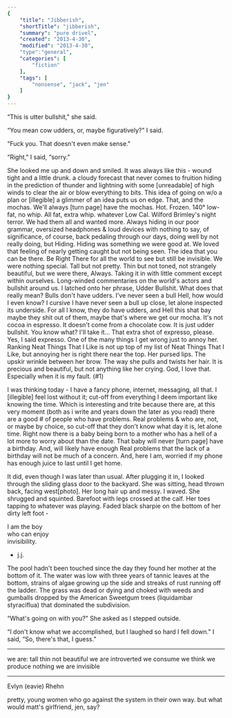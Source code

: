 ```yaml
---
{
    "title": "Jibberish",
    "shortTitle": "jibberish",
    "summary": "pure drivel",
    "created": "2013-4-30",
    "modified": "2013-4-30",
    "type":"general",
    "categories": [
        "fiction"
    ],
    "tags": [
        "nonsense", "jack", "jen"
    ]
}
---
```

“This is utter bullshit," she said.

“You mean cow udders, or, maybe figuratively?" I said.

“Fuck you. That doesn't even make sense."

“Right," I said, “sorry."

She looked me up and down and smiled. It was always like this - wound tight and a little drunk. a cloudy forecast that never comes to fruition hiding in the prediction of thunder and lightning with some [unreadable] of high winds to clear the air or blow everything to bits. This idea of going on w/o a plan or [illegible] a glimmer of an idea puts us on edge. That, and the mochas. We'll always [turn page] have the mochas. Hot. Frozen. 140° low-fat, no whip. All fat, extra whip. whatever Low Cal. Wilford Brimley's night terror. We had them all and wanted more. Always hiding in our poor grammar, oversized headphones & loud devices with nothing to say, of significance, of course, back pedaling through our days, doing well by not really doing, but Hiding. Hiding was something we were good at. We loved that feeling of nearly getting caught but not being seen. The idea that you can be there. Be Right There for all the world to see but still be invisible. We were nothing special. Tall but not pretty. Thin but not toned, not strangely beautiful, but we were there, Always. Taking it in with little comment except within ourselves. Long-winded commentaries on the world's actors and bullshit around us. I latched onto her phrase, Udder Bullshit. What does that really mean? Bulls don't have udders. I've never seen a bull Hell, how would I even know? I cursive I have never seen a bull up close, let alone inspected its underside. For all I know, they do have udders, and Hell this shat bay maybe they shit out of them, maybe that's where we get our mocha. It's not cocoa in espresso. It doesn't come from a chocolate cow. It is just udder bullshit. You know what? I'll take it… That extra shot of expresso, please. Yes, I said expresso. One of the many things I get wrong just to annoy her. Ranking Neat Things That I Like is not up top of my list of Neat Things That I Like, but annoying her is right there near the top. Her pursed lips. The upskir wrinkle between her brow. The way she pulls and twists her hair. It is precious and beautiful, but not anything like her crying. God, I love that. Especially when it is my fault. (#1)

I was thinking today - I have a fancy phone, internet, messaging, all that. I [illegible] feel lost without it; cut-off from everything I deem important like knowing the time. Which is interesting and trite because there are, at this very moment (both as i write and years down the later as you read) there are a good # of people who have problems. Real problems & who are, not, or maybe by choice, so cut-off that they don't know what day it is, let alone time. Right now there is a baby being born to a mother who has a hell of a lot more to worry about than the date. That baby will never [turn page] have a birthday. And, will likely have enough Real problems that the lack of a birthday will not be much of a concern. And, here I am, worried if my phone has enough juice to last until I get home.

It did, even though I was later than usual. After plugging it in, I looked through the sliding glass door to the backyard. She was sitting, head thrown back, facing west[photo]. Her long hair up and messy. I waved. She shrugged and squinted. Barefoot with legs crossed at the calf. Her toes tapping to whatever was playing. Faded black sharpie on the bottom of her dirty left foot -

I am the boy<br>
who can enjoy<br>
invisibility.<br>
- j.j.

The pool hadn't been touched since the day they found her mother at the bottom of it. The water was low with three years of tannic leaves at the bottom, strains of algae growing up the side and streaks of rust running off the ladder. The grass was dead or dying and choked with weeds and gumballs dropped by the American Sweetgum trees (liquidambar styraciflua) that dominated the subdivision.

“What's going on with you?" She asked as I stepped outside.

“I don't know what we accomplished, but I laughed so hard I fell down." I said, “So, there's that, I guess."

****
we are: tall thin not beautiful we are introverted we consume we think we produce nothing we are invisible
****
Evlyn (eavie) Rhehn

pretty, young women who go against the system in their own way.
but what would matt's girlfriend, jen, say?